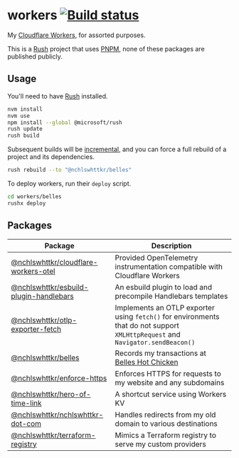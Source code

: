 # workers [![Build status](https://badge.buildkite.com/675eb9f26c41a0cd79749ea03405b3f0dca42d83ac6d19418f.svg?branch=main)](https://buildkite.com/nchlswhttkr/workers)

My [Cloudflare Workers](https://workers.dev), for assorted purposes.

This is a [Rush](https://rushjs.io) project that uses [PNPM](https://pnpm.js.org/), none of these packages are published publicly.

## Usage

You'll need to have [Rush](https://rushjs.io/) installed.

```sh
nvm install
nvm use
npm install --global @microsoft/rush
rush update
rush build
```

Subsequent builds will be [incremental](https://rushjs.io/pages/advanced/incremental_builds/), and you can force a full rebuild of a project and its dependencies.

```sh
rush rebuild --to "@nchlswhttkr/belles"
```

To deploy workers, run their `deploy` script.

```sh
cd workers/belles
rushx deploy
```

## Packages

| Package                                                                          | Description                                                                                                                    |
| -------------------------------------------------------------------------------- | ------------------------------------------------------------------------------------------------------------------------------ |
| [@nchlswhttkr/cloudflare-workers-otel](./libraries/cloudflare-workers-otel/)     | Provided OpenTelemetry instrumentation compatible with Cloudflare Workers                                                      |
| [@nchlswhttkr/esbuild-plugin-handlebars](./libraries/esbuild-plugin-handlebars/) | An esbuild plugin to load and precompile Handlebars templates                                                                  |
| [@nchlswhttkr/otlp-exporter-fetch](./libraries/otlp-exporter-fetch/)             | Implements an OTLP exporter using `fetch()` for environments that do not support `XMLHttpRequest` and `Navigator.sendBeacon()` |
| [@nchlswhttkr/belles](./workers/belles/)                                         | Records my transactions at [Belles Hot Chicken](https://belleshotchicken.com/)                                                 |
| [@nchlswhttkr/enforce-https](./workers/enforce-https/)                           | Enforces HTTPS for requests to my website and any subdomains                                                                   |
| [@nchlswhttkr/hero-of-time-link](./workers/hero-of-time-link/)                   | A shortcut service using Workers KV                                                                                            |
| [@nchlswhttkr/nchlswhttkr-dot-com](./workers/nchlswhttkr-dot-com/)               | Handles redirects from my old domain to various destinations                                                                   |
| [@nchlswhttkr/terraform-registry](./workers/terraform-registry/)                 | Mimics a Terraform registry to serve my custom providers                                                                       |

<!-- bandcamp-embed-cors-proxy https://github.com/nchlswhttkr/workers/tree/5c6b3d25a38e52a68632987ce9ba8772a076a43a/workers/bandcamp-embed-cors-proxy -->

<!-- counter https://github.com/nchlswhttkr/workers/tree/5c6b3d25a38e52a68632987ce9ba8772a076a43a/workers/counter -->

<!-- experimental-golang-worker https://github.com/nchlswhttkr/workers/tree/5c6b3d25a38e52a68632987ce9ba8772a076a43a/workers/experimental-golang-worker -->

<!-- honeycomb-buildkite-events-consumer https://github.com/nchlswhttkr/workers/tree/9b85d88df9bd4a851cf0dc4f410ce5a6bdc14430/workers/honeycomb-buildkite-events-consumer -->

<!-- hugo-media-proxy https://github.com/nchlswhttkr/workers/tree/cee5e0eef392876a1c5e541cb4bd1166a9d438c4/workers/hugo-media-proxy -->

<!-- hugo-proxy https://github.com/nchlswhttkr/workers/tree/cee5e0eef392876a1c5e541cb4bd1166a9d438c4/workers/hugo-proxy -->

<!-- inject-env-loader https://github.com/nchlswhttkr/workers/tree/5c6b3d25a38e52a68632987ce9ba8772a076a43a/webpack/inject-env-loader -->

<!-- markdown-reader https://github.com/nchlswhttkr/workers/tree/5c6b3d25a38e52a68632987ce9ba8772a076a43a/workers/markdown-reader -->

<!-- newsletter-subscription-form https://github.com/nchlswhttkr/workers/tree/5cab3d7173ae9f581555e680e60e5821a2971c65/workers/newsletter-subscription-form -->

<!-- rss-feeds https://github.com/nchlswhttkr/workers/tree/e02638fd69f0747b9187a4e0aecc3753a412e4d3/workers/rss-feeds -->

```

```
